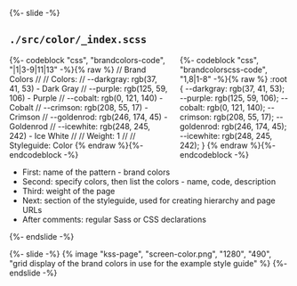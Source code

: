 {%- slide -%}
<h2><code>./src/color/_index.scss</code></h2>

<div class="columns equal">
  <div>
    {%- codeblock "css", "brandcolors-code", "|1|3-9|11|13" -%}{% raw %}
// Brand Colors
//
// Colors:
// --darkgray: rgb(37, 41, 53) - Dark Gray
// --purple: rgb(125, 59, 106) - Purple
// --cobalt: rgb(0, 121, 140) - Cobalt
// --crimson: rgb(208, 55, 17) - Crimson
// --goldenrod: rgb(246, 174, 45) - Goldenrod
// --icewhite: rgb(248, 245, 242) - Ice White
//
// Weight: 1
//
// Styleguide: Color
    {% endraw %}{%- endcodeblock -%}
  </div>

  <div>
    {%- codeblock "css", "brandcolorscss-code", "1,8|1-8" -%}{% raw %}
:root {
  --darkgray: rgb(37, 41, 53);
  --purple: rgb(125, 59, 106);
  --cobalt: rgb(0, 121, 140);
  --crimson: rgb(208, 55, 17);
  --goldenrod: rgb(246, 174, 45);
  --icewhite: rgb(248, 245, 242);
}
    {% endraw %}{%- endcodeblock -%}
  </div>
</div>

<aside class="notes">
  <ul>
    <li>First: name of the pattern - brand colors</li>
    <li>Second: specify colors, then list the colors - name, code, description</li>
    <li>Third: weight of the page</li>
    <li>Next: section of the styleguide, used for creating hierarchy and page URLs</li>
    <li>After comments: regular Sass or CSS declarations</li>
  </ul>
</aside>
{%- endslide -%}

{%- slide -%}
  {% image "kss-page", "screen-color.png", "1280", "490", "grid display of the brand colors in use for the example style guide" %}
{%- endslide -%}
